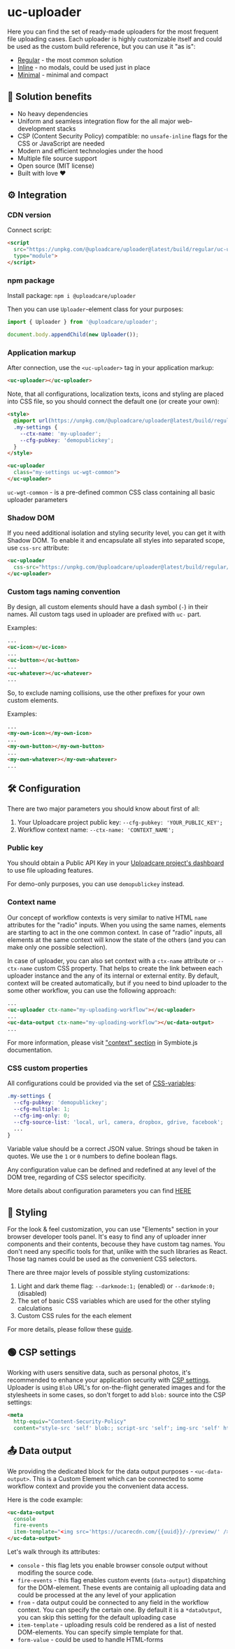 # uc-uploader

Here you can find the set of ready-made uploaders for the most frequent file uploading cases. Each uploader is highly customizable itself and could be used as the custom build reference, but you can use it "as is":

* [Regular](./regular/) - the most common solution
* [Inline](./inline/) - no modals, could be used just in place
* [Minimal](./minimal/) - minimal and compact

<re-htm src="./doc_assets/case.ref.htm" style="--case: 'case'"></re-htm>

## 💎 Solution benefits

* No heavy dependencies
* Uniform and seamless integration flow for the all major web-development stacks
* CSP (Content Security Policy) compatible: no `unsafe-inline` flags for the CSS or JavaScript are needed
* Modern and efficient technologies under the hood
* Multiple file source support
* Open source (MIT license)
* Built with love ❤️

## ⚙️ Integration

### CDN version 

Connect script:
```html
<script
  src="https://unpkg.com/@uploadcare/uploader@latest/build/regular/uc-uploader.min.js"
  type="module">
</script>
```

### npm package

Install package: `npm i @uploadcare/uploader`

Then you can use `Uploader`-element class for your purposes:
```javascript
import { Uploader } from '@uploadcare/uploader';

document.body.appendChild(new Uploader());
```

### Application markup
After connection, use the `<uc-uploader>` tag in your application markup:
```html
<uc-uploader></uc-uploader>
```
Note, that all configurations, localization texts, icons and styling are placed into CSS file, so you should connect the default one (or create your own):
```html
<style>
  @import url(https://unpkg.com/@uploadcare/uploader@latest/build/regular/uc-uploader.css);
  .my-settings {
    --ctx-name: 'my-uploader';
    --cfg-pubkey: 'demopublickey';
  }
</style>

<uc-uploader 
  class="my-settings uc-wgt-common">
</uc-uploader>
```
`uc-wgt-common` - is a pre-defined common CSS class containing all basic uploader parameters

### Shadow DOM

If you need additional isolation and styling security level, you can get it with Shadow DOM. To enable it and encapsulate all styles into separated scope, use `css-src` attribute:
```html
<uc-uploader 
  css-src="https://unpkg.com/@uploadcare/uploader@latest/build/regular/uc-uploader.css">
</uc-uploader>
```

### Custom tags naming convention

By design, all custom elements should have a dash symbol (`-`) in their names. All custom tags used in uploader are prefixed with `uc-` part. 

Examples:
```html
...
<uc-icon></uc-icon>
...
<uc-button></uc-button>
...
<uc-whatever></uc-whatever>
...
```

So, to exclude naming collisions, use the other prefixes for your own custom elements.

Examples:
```html
...
<my-own-icon></my-own-icon>
...
<my-own-button></my-own-button>
...
<my-own-whatever></my-own-whatever>
...
```

## 🛠 Configuration

There are two major parameters you should know about first of all:
1. Your Uploadcare project public key: `--cfg-pubkey: 'YOUR_PUBLIC_KEY';`
2. Workflow context name: `--ctx-name: 'CONTEXT_NAME';`

### Public key

You should obtain a Public API Key in your [Uploadcare project's dashboard](https://app.uploadcare.com/projects/-/api-keys/) to use file uploading features.

For demo-only purposes, you can use `demopublickey` instead.

### Context name

Our concept of workflow contexts is very similar to native HTML `name` attributes for the "radio" inputs. When you using the same names, elements are starting to act in the one common context. In case of "radio" inputs, all elements at the same context will know the state of the others (and you can make only one possible selection). 

In case of uploader, you can also set context with a `ctx-name` attribute or `--ctx-name` custom CSS property. That helps to create the link between each uploader instance and the any of its internal or external entity. By default, context will be created automatically, but if you need to bind uploader to the some other workflow, you can use the following approach:
```html
...
<uc-uploader ctx-name="my-uploading-workflow"></uc-uploader>
...
<uc-data-output ctx-name="my-uploading-workflow"></uc-data-output>
...
```

For more information, please visit ["context" section](https://symbiotejs.org/?context) in Symbiote.js documentation.

### CSS custom properties

All configurations could be provided via the set of [CSS-variables](https://developer.mozilla.org/en-US/docs/Web/CSS/Using_CSS_custom_properties):
```css
.my-settings {
  --cfg-pubkey: 'demopublickey';
  --cfg-multiple: 1;
  --cfg-img-only: 0;
  --cfg-source-list: 'local, url, camera, dropbox, gdrive, facebook';
  ...
}
```
Variable value should be a correct JSON value. Strings shoud be taken in quotes. We use the `1` or `0` numbers to define boolean flags.

Any configuration value can be defined and redefined at any level of the DOM tree, regarding of CSS selector specificity.

More details about configuration parameters you can find [HERE](../upload-blocks/docs/configuration/)

## 🎀 Styling

For the look & feel customization, you can use "Elements" section in your browser developer tools panel. It's easy to find any of uploader inner components and their contents, becouse they have custom tag names. You don't need any specific tools for that, unlike with the such libraries as React. Those tag names could be used as the convenient CSS selectors.

There are three major levels of possible styling customizations:

1. Light and dark theme flag: `--darkmode:1;` (enabled) or `--darkmode:0;` (disabled)
2. The set of basic CSS variables which are used for the other styling calculations
3. Custom CSS rules for the each element

For more details, please follow these [guide](../upload-blocks/themes/uc-basic/).

## 🟢 CSP settings

Working with users sensitive data, such as personal photos, it's recommended to enhance your application security with [CSP settings](https://developer.mozilla.org/en-US/docs/Web/HTTP/CSP). Uploader is using `Blob` URL's for on-the-flight generated images and for the stylesheets in some cases, so don't forget to add `blob:` source into the CSP settings:

```html
<meta 
  http-equiv="Content-Security-Policy" 
  content="style-src 'self' blob:; script-src 'self'; img-src 'self' https://ucarecdn.com blob:;">
```

## 📤 Data output

We providing the dedicated block for the data output purposes - `<uc-data-output>`. 
This is a Custom Element which can be connected to some workflow context and provide you the convenient data access.

Here is the code example:

```html
<uc-data-output
  console
  fire-events
  item-template="<img src='https://ucarecdn.com/{{uuid}}/-/preview/' />">
</uc-data-output>
```
Let's walk through its attributes:

* `console` - this flag lets you enable browser console output without modifing the source code.
* `fire-events` - this flag enables custom events (`data-output`) dispatching for the DOM-element. These events are containig all uploading data and could be processed at the any level of your application
* `from` - data output could be connected to any field in the workflow context. You can specify the certain one. By default it is a `*dataOutput`, you can skip this setting for the default uploading case
* `item-template` - uploading resuls cold be rendered as a list of nested DOM-elements. You can specify simple template for that.
* `form-value` - could be used to handle HTML-forms